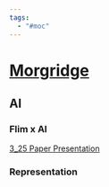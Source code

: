 ```yaml
---
tags:
  - "#moc"
---
```

# [Morgridge](https://morgridge.org/)
## AI
### Flim x AI
[3_25 Paper Presentation](3_25%20Paper%20Presentation.md)
### Representation 